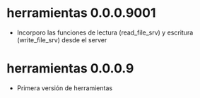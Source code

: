 # herramientas 0.0.0.9001

* Incorporo las funciones de lectura (read_file_srv) y escritura (write_file_srv) desde el server

# herramientas 0.0.0.9

* Primera versión de herramientas

